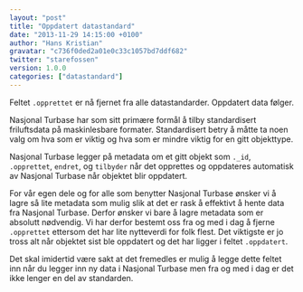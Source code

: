 ```yaml
---
layout: "post"
title: "Oppdatert datastandard"
date: "2013-11-29 14:15:00 +0100"
author: "Hans Kristian"
gravatar: "c736f0ded2a01e0c33c1057bd7ddf682"
twitter: "starefossen"
version: 1.0.0
categories: ["datastandard"]
---
```


Feltet <code>.opprettet</code> er nå fjernet fra alle datastandarder. Oppdatert
data følger.

<!--more-->

Nasjonal Turbase har som sitt primære formål å tilby standardisert friluftsdata
på maskinlesbare formater. Standardisert betry å måtte ta noen valg om hva som
er viktig og hva som er mindre viktig for en gitt objekttype.

Nasjonal Turbase legger på metadata om et gitt objekt som <code>._id</code>,
<code>.opprettet</code>, <code>endret</code>, og <code>tilbyder</code> når det
opprettes og oppdateres automatisk av Nasjonal Turbase når objektet blir
oppdatert.

For vår egen dele og for alle som benytter Nasjonal Turbase ønsker vi å lagre så
lite metadata som mulig slik at det er rask å effektivt å hente data fra
Nasjonal Turbase. Derfor ønsker vi bare å lagre metadata som er absolutt
nødvendig. Vi har derfor bestemt oss fra og med i dag å fjerne
<code>.opprettet</code> ettersom det har lite nytteverdi for folk flest. Det
viktigste er jo tross alt når objektet sist ble oppdatert og det har ligger i
feltet <code>.oppdatert</code>.

Det skal imidertid være sakt at det fremedles er mulig å legge dette feltet inn
når du legger inn ny data i Nasjonal Turbase men fra og med i dag er det ikke
lenger en del av standarden.

